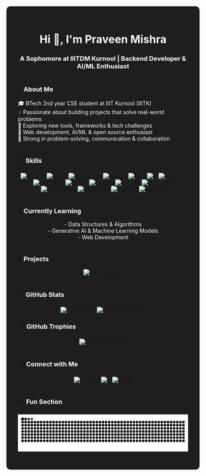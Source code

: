<div style="background-color:#1e1e1e; padding:30px; border-radius:10px;">

<h1 align="center" style="color:#ffffff;">Hi 👋, I'm Praveen Mishra</h1>
<h3 align="center" style="color:#ffffff;">A Sophomore at IIITDM Kurnool | Backend Developer & AI/ML Enthusiast</h3>

---

### 🔖 <span style="color:#ffffff;">About Me</span>
<p align="left" style="color:#ffffff;">
🎓 BTech 2nd year CSE student at IIIT Kurnool (IIITK) <br>
💡 Passionate about building projects that solve real-world problems <br>
🚀 Exploring new tools, frameworks & tech challenges <br>
🤖 Web development, AI/ML & open source enthusiast <br>
🧠 Strong in problem-solving, communication & collaboration
</p>

---

### 🛠️ <span style="color:#ffffff;">Skills</span>
<p align="center">
  <img src="https://cdn.jsdelivr.net/gh/devicons/devicon/icons/html5/html5-original.svg" height="50" alt="HTML5" style="transition: transform 0.3s; cursor:pointer;" onmouseover="this.style.transform='scale(1.3)'" onmouseout="this.style.transform='scale(1)'" />
  <img src="https://cdn.jsdelivr.net/gh/devicons/devicon/icons/css3/css3-original.svg" height="50" alt="CSS3" style="transition: transform 0.3s; cursor:pointer;" onmouseover="this.style.transform='scale(1.3)'" onmouseout="this.style.transform='scale(1)'" />
  <img src="https://cdn.jsdelivr.net/gh/devicons/devicon/icons/javascript/javascript-original.svg" height="50" alt="JavaScript" style="transition: transform 0.3s; cursor:pointer;" onmouseover="this.style.transform='scale(1.3)'" onmouseout="this.style.transform='scale(1)'" />
  <img src="https://cdn.jsdelivr.net/gh/devicons/devicon/icons/python/python-original.svg" height="50" alt="Python" style="transition: transform 0.3s; cursor:pointer;" onmouseover="this.style.transform='scale(1.3)'" onmouseout="this.style.transform='scale(1)'" />
  <img src="https://cdn.jsdelivr.net/gh/devicons/devicon/icons/cplusplus/cplusplus-original.svg" height="50" alt="C++" style="transition: transform 0.3s; cursor:pointer;" onmouseover="this.style.transform='scale(1.3)'" onmouseout="this.style.transform='scale(1)'" />
  <img src="https://cdn.jsdelivr.net/gh/devicons/devicon/icons/c/c-original.svg" height="50" alt="C" style="transition: transform 0.3s; cursor:pointer;" onmouseover="this.style.transform='scale(1.3)'" onmouseout="this.style.transform='scale(1)'" />
  <img src="https://cdn.jsdelivr.net/gh/devicons/devicon/icons/tailwindcss/tailwindcss-original-wordmark.svg" height="50" alt="Tailwind" style="transition: transform 0.3s; cursor:pointer;" onmouseover="this.style.transform='scale(1.3)'" onmouseout="this.style.transform='scale(1)'" />
  <img src="https://cdn.jsdelivr.net/gh/devicons/devicon/icons/bootstrap/bootstrap-original.svg" height="50" alt="Bootstrap" style="transition: transform 0.3s; cursor:pointer;" onmouseover="this.style.transform='scale(1.3)'" onmouseout="this.style.transform='scale(1)'" />
  <img src="https://cdn.jsdelivr.net/gh/devicons/devicon/icons/canva/canva-original.svg" height="50" alt="Canva" style="transition: transform 0.3s; cursor:pointer;" onmouseover="this.style.transform='scale(1.3)'" onmouseout="this.style.transform='scale(1)'" />
  <img src="https://cdn.jsdelivr.net/gh/devicons/devicon/icons/numpy/numpy-original.svg" height="50" alt="NumPy" style="transition: transform 0.3s; cursor:pointer;" onmouseover="this.style.transform='scale(1.3)'" onmouseout="this.style.transform='scale(1)'" />
  <img src="https://cdn.jsdelivr.net/gh/devicons/devicon/icons/pandas/pandas-original.svg" height="50" alt="Pandas" style="transition: transform 0.3s; cursor:pointer;" onmouseover="this.style.transform='scale(1.3)'" onmouseout="this.style.transform='scale(1)'" />
  <img src="https://cdn.jsdelivr.net/gh/devicons/devicon/icons/matplotlib/matplotlib-original.svg" height="50" alt="Matplotlib" style="transition: transform 0.3s; cursor:pointer;" onmouseover="this.style.transform='scale(1.3)'" onmouseout="this.style.transform='scale(1)'" />
  <img src="https://cdn.jsdelivr.net/gh/devicons/devicon/icons/tensorflow/tensorflow-original.svg" height="50" alt="TensorFlow" style="transition: transform 0.3s; cursor:pointer;" onmouseover="this.style.transform='scale(1.3)'" onmouseout="this.style.transform='scale(1)'" />
  <img src="https://cdn.jsdelivr.net/gh/devicons/devicon/icons/anaconda/anaconda-original.svg" height="50" alt="Anaconda" style="transition: transform 0.3s; cursor:pointer;" onmouseover="this.style.transform='scale(1.3)'" onmouseout="this.style.transform='scale(1)'" />
  <img src="https://cdn.jsdelivr.net/gh/devicons/devicon/icons/nodejs/nodejs-original.svg" height="50" alt="NodeJS" style="transition: transform 0.3s; cursor:pointer;" onmouseover="this.style.transform='scale(1.3)'" onmouseout="this.style.transform='scale(1)'" />
  <img src="https://cdn.jsdelivr.net/gh/devicons/devicon/icons/express/express-original.svg" height="50" alt="Express" style="transition: transform 0.3s; cursor:pointer;" onmouseover="this.style.transform='scale(1.3)'" onmouseout="this.style.transform='scale(1)'" />
</p>

---

### 🌱 <span style="color:#ffffff;">Currently Learning</span>
<p align="center" style="color:#ffffff;">
- Data Structures & Algorithms <br>
- Generative AI & Machine Learning Models <br>
- Web Development
</p>

---

### 🚀 <span style="color:#ffffff;">Projects</span>
<div align="center">
  <a href="#" style="text-decoration:none;">
    <img src="https://img.shields.io/badge/Blind_Stick_AI-Project-blue?style=for-the-badge&logo=appveyor" alt="Blind Stick AI" />
  </a>
</div>

---

### 📊 <span style="color:#ffffff;">GitHub Stats</span>
<div align="center">
  <img src="https://github-readme-stats.vercel.app/api?username=Myself-Praveen&show_icons=true&theme=dracula&count_private=true" height="150" alt="stats graph" />
  <img src="https://github-readme-stats.vercel.app/api/top-langs/?username=Myself-Praveen&layout=compact&theme=dracula" height="150" alt="languages graph" />
</div>

### 🏆 <span style="color:#ffffff;">GitHub Trophies</span>
<p align="center">
  <img src="https://github-profile-trophy.vercel.app/?username=Myself-Praveen&theme=dracula&row=1" alt="GitHub Trophies" />
</p>

---

### 📫 <span style="color:#ffffff;">Connect with Me</span>
<p align="center">
  <a href="https://www.linkedin.com/in/praveen-mishra-947085313/" target="_blank">
    <img src="https://raw.githubusercontent.com/maurodesouza/profile-readme-generator/master/src/assets/icons/social/linkedin/default.svg" width="52" height="40" alt="linkedin" style="transition: transform 0.3s;" onmouseover="this.style.transform='scale(1.3)'" onmouseout="this.style.transform='scale(1)'"/>
  </a>
  <a href="https://x.com/Itz_Praveen_01" target="_blank">
    <img src="https://cdn.jsdelivr.net/gh/simple-icons/simple-icons/icons/x.svg" width="52" height="40" alt="X" style="transition: transform 0.3s;" onmouseover="this.style.transform='scale(1.3)'" onmouseout="this.style.transform='scale(1)'"/>
  </a>
  <a href="mailto:praveen104685@gmail.com">
    <img src="https://raw.githubusercontent.com/maurodesouza/profile-readme-generator/master/src/assets/icons/social/gmail/default.svg" width="52" height="40" alt="gmail" style="transition: transform 0.3s;" onmouseover="this.style.transform='scale(1.3)'" onmouseout="this.style.transform='scale(1)'"/>
  </a>
</p>

---

### 🎮 <span style="color:#ffffff;">Fun Section</span>
<p align="center">
  <img src="https://raw.githubusercontent.com/Myself-Praveen/Myself-Praveen/output/snake.svg" alt="snake" />
</p>
